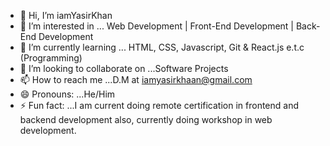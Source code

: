 - 👋 Hi, I’m iamYasirKhan
- 👀 I’m interested in ... Web Development | Front-End Development | Back-End Development
- 🌱 I’m currently learning ... HTML, CSS, Javascript, Git & React.js e.t.c (Programming)
- 💞️ I’m looking to collaborate on ...Software Projects
- 📫 How to reach me ...D.M at iamyasirkhaan@gmail.com
- 😄 Pronouns: ...He/Him
- ⚡ Fun fact: ...I am current doing remote certification in frontend and backend development also, currently doing workshop in web development.

<!---
iamYasirKhan/iamYasirKhan is a ✨ special ✨ repository because its `README.md` (this file) appears on your GitHub profile.
You can click the Preview link to take a look at your changes.
--->
